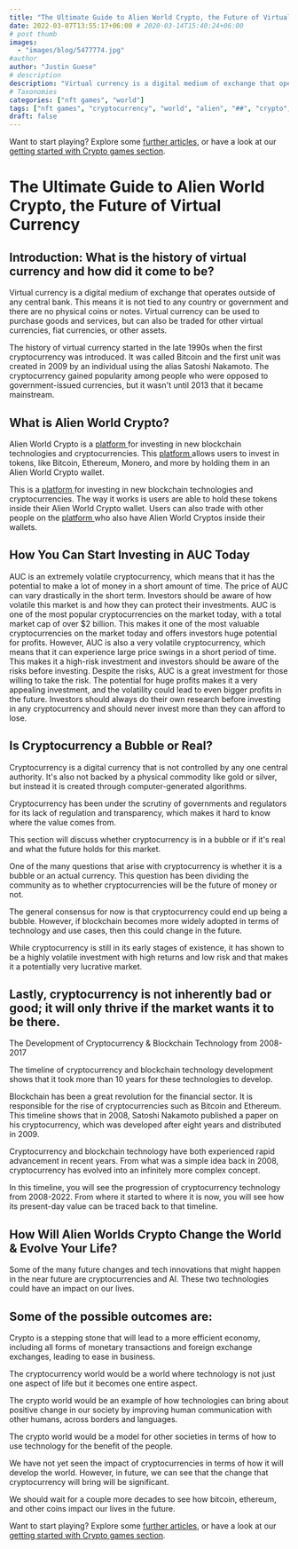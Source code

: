 ```yaml
---
title: "The Ultimate Guide to Alien World Crypto, the Future of Virtual Currency"
date: 2022-03-07T13:55:17+06:00 # 2020-03-14T15:40:24+06:00
# post thumb
images:
  - "images/blog/5477774.jpg"
#author
author: "Justin Guese"
# description
description: "Virtual currency is a digital medium of exchange that operates outside of any central bank. This means it is not tied to any country or government and there are"
# Taxonomies
categories: ["nft games", "world"]
tags: ["nft games", "cryptocurrency", "world", "alien", "##", "crypto", "blockchain"]
draft: false
---
```



Want to start playing? Explore some [further articles](/blog/), or have a look at our [getting started with Crypto games section](/services/how-do-i-get-started/).

# The Ultimate Guide to Alien World Crypto, the Future of Virtual Currency

## Introduction: What is the history of virtual currency and how did it come to be?

Virtual currency is a digital medium of exchange that operates outside of any central bank. This means it is not tied to any country or government and there are no physical coins or notes. Virtual currency can be used to purchase goods and services, but can also be traded for other virtual currencies, fiat currencies, or other assets.

The history of virtual currency started in the late 1990s when the first cryptocurrency was introduced. It was called Bitcoin and the first unit was created in 2009 by an individual using the alias Satoshi Nakamoto. The cryptocurrency gained popularity among people who were opposed to government-issued currencies, but it wasn't until 2013 that it became mainstream.

## What is Alien World Crypto?

Alien World Crypto is a [ platform ](https://accounts.binance.com/en/register?ref=37092355) for investing in new blockchain technologies and cryptocurrencies. This [ platform ](https://accounts.binance.com/en/register?ref=37092355) allows users to invest in tokens, like Bitcoin, Ethereum, Monero, and more by holding them in an Alien World Crypto wallet.

This is a [ platform ](https://accounts.binance.com/en/register?ref=37092355) for investing in new blockchain technologies and cryptocurrencies. The way it works is users are able to hold these tokens inside their Alien World Crypto wallet. Users can also trade with other people on the [ platform ](https://accounts.binance.com/en/register?ref=37092355) who also have Alien World Cryptos inside their wallets.

## How You Can Start Investing in AUC Today

AUC is an extremely volatile cryptocurrency, which means that it has the potential to make a lot of money in a short amount of time. The price of AUC can vary drastically in the short term. Investors should be aware of how volatile this market is and how they can protect their investments. AUC is one of the most popular cryptocurrencies on the market today, with a total market cap of over $2 billion. This makes it one of the most valuable cryptocurrencies on the market today and offers investors huge potential for profits. However, AUC is also a very volatile cryptocurrency, which means that it can experience large price swings in a short period of time. This makes it a high-risk investment and investors should be aware of the risks before investing. Despite the risks, AUC is a great investment for those willing to take the risk. The potential for huge profits makes it a very appealing investment, and the volatility could lead to even bigger profits in the future. Investors should always do their own research before investing in any cryptocurrency and should never invest more than they can afford to lose.

## Is Cryptocurrency a Bubble or Real?

Cryptocurrency is a digital currency that is not controlled by any one central authority. It's also not backed by a physical commodity like gold or silver, but instead it is created through computer-generated algorithms.

Cryptocurrency has been under the scrutiny of governments and regulators for its lack of regulation and transparency, which makes it hard to know where the value comes from.

This section will discuss whether cryptocurrency is in a bubble or if it's real and what the future holds for this market.

One of the many questions that arise with cryptocurrency is whether it is a bubble or an actual currency. This question has been dividing the community as to whether cryptocurrencies will be the future of money or not.

The general consensus for now is that cryptocurrency could end up being a bubble. However, if blockchain becomes more widely adopted in terms of technology and use cases, then this could change in the future.

While cryptocurrency is still in its early stages of existence, it has shown to be a highly volatile investment with high returns and low risk and that makes it a potentially very lucrative market.

## Lastly, cryptocurrency is not inherently bad or good; it will only thrive if the market wants it to be there.

The Development of Cryptocurrency & Blockchain Technology from 2008-2017

The timeline of cryptocurrency and blockchain technology development shows that it took more than 10 years for these technologies to develop.

Blockchain has been a great revolution for the financial sector. It is responsible for the rise of cryptocurrencies such as Bitcoin and Ethereum. This timeline shows that in 2008, Satoshi Nakamoto published a paper on his cryptocurrency, which was developed after eight years and distributed in 2009.

Cryptocurrency and blockchain technology have both experienced rapid advancement in recent years. From what was a simple idea back in 2008, cryptocurrency has evolved into an infinitely more complex concept.

In this timeline, you will see the progression of cryptocurrency technology from 2008-2022. From where it started to where it is now, you will see how its present-day value can be traced back to that timeline.

## How Will Alien Worlds Crypto Change the World & Evolve Your Life?

Some of the many future changes and tech innovations that might happen in the near future are cryptocurrencies and AI. These two technologies could have an impact on our lives.

## Some of the possible outcomes are:

Crypto is a stepping stone that will lead to a more efficient economy, including all forms of monetary transactions and foreign exchange exchanges, leading to ease in business.

The cryptocurrency world would be a world where technology is not just one aspect of life but it becomes one entire aspect.

The crypto world would be an example of how technologies can bring about positive change in our society by improving human communication with other humans, across borders and languages.

The crypto world would be a model for other societies in terms of how to use technology for the benefit of the people.

We have not yet seen the impact of cryptocurrencies in terms of how it will develop the world. However, in future, we can see that the change that cryptocurrency will bring will be significant.

We should wait for a couple more decades to see how bitcoin, ethereum, and other coins impact our lives in the future.

Want to start playing? Explore some [further articles](/blog/), or have a look at our [getting started with Crypto games section](/services/how-do-i-get-started/).

